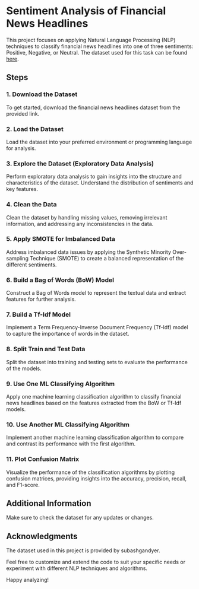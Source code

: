 # Sentiment Analysis of Financial News Headlines

This project focuses on applying Natural Language Processing (NLP) techniques to classify financial news headlines into one of three sentiments: Positive, Negative, or Neutral. The dataset used for this task can be found [here](https://raw.githubusercontent.com/subashgandyer/datasets/main/financial_news_headlines_sentiment.csv).

## Steps

### 1. Download the Dataset
To get started, download the financial news headlines dataset from the provided link.

### 2. Load the Dataset
Load the dataset into your preferred environment or programming language for analysis.

### 3. Explore the Dataset (Exploratory Data Analysis)
Perform exploratory data analysis to gain insights into the structure and characteristics of the dataset. Understand the distribution of sentiments and key features.

### 4. Clean the Data
Clean the dataset by handling missing values, removing irrelevant information, and addressing any inconsistencies in the data.

### 5. Apply SMOTE for Imbalanced Data
Address imbalanced data issues by applying the Synthetic Minority Over-sampling Technique (SMOTE) to create a balanced representation of the different sentiments.

### 6. Build a Bag of Words (BoW) Model
Construct a Bag of Words model to represent the textual data and extract features for further analysis.

### 7. Build a Tf-Idf Model
Implement a Term Frequency-Inverse Document Frequency (Tf-Idf) model to capture the importance of words in the dataset.

### 8. Split Train and Test Data
Split the dataset into training and testing sets to evaluate the performance of the models.

### 9. Use One ML Classifying Algorithm
Apply one machine learning classification algorithm to classify financial news headlines based on the features extracted from the BoW or Tf-Idf models.

### 10. Use Another ML Classifying Algorithm
Implement another machine learning classification algorithm to compare and contrast its performance with the first algorithm.

### 11. Plot Confusion Matrix
Visualize the performance of the classification algorithms by plotting confusion matrices, providing insights into the accuracy, precision, recall, and F1-score.

## Additional Information
Make sure to check the dataset for any updates or changes.

## Acknowledgments
The dataset used in this project is provided by subashgandyer.

Feel free to customize and extend the code to suit your specific needs or experiment with different NLP techniques and algorithms.

Happy analyzing!
